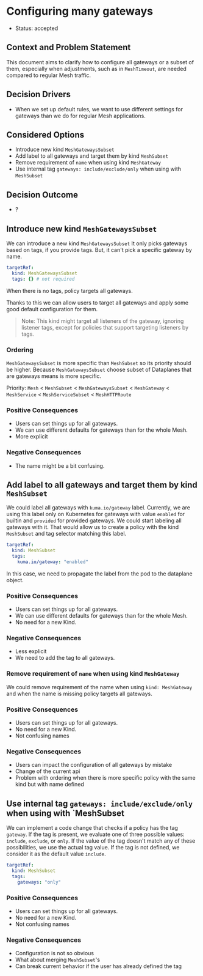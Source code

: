 # Configuring many gateways

- Status: accepted

## Context and Problem Statement

This document aims to clarify how to configure all gateways or a subset of them, especially when adjustments, such as in `MeshTimeout`, are needed compared to regular Mesh traffic.

## Decision Drivers

- When we set up default rules, we want to use different settings for gateways than we do for regular Mesh applications.

## Considered Options

- Introduce new kind `MeshGatewaysSubset`
- Add label to all gateways and target them by kind `MeshSubset`
- Remove requirement of `name` when using kind `MeshGateway`
- Use internal tag `gateways: include/exclude/only` when using with `MeshSubset`

## Decision Outcome

- ?

## Introduce new kind `MeshGatewaysSubset`

We can introduce a new kind `MeshGatewaysSubset` It only picks gateways based on tags, if you provide tags. But, it can't pick a specific gateway by name.

```yaml
targetRef:
  kind: MeshGatewaysSubset
  tags: {} # not required
```

When there is no tags, policy targets all gateways.

Thanks to this we can allow users to target all gateways and apply some good default configuration for them.

> Note:
> This kind might target all listeners of the gateway, ignoring listener tags, except for policies that support targeting listeners by tags.

### Ordering

`MeshGatewaysSubset` is more specific than `MeshSubset` so its priority should be higher. Because `MeshGatewaysSubset` choose subset of Dataplanes that are gateways means is more specific.

Priority:
`Mesh` < `MeshSubset` < `MeshGatewaysSubset` < `MeshGateway` < `MeshService` < `MeshServiceSubset` < `MeshHTTPRoute`

### Positive Consequences

- Users can set things up for all gateways.
- We can use different defaults for gateways than for the whole Mesh.
- More explicit

### Negative Consequences

- The name might be a bit confusing.

## Add label to all gateways and target them by kind `MeshSubset`

We could label all gateways with `kuma.io/gateway` label. Currently, we are using this label only on Kubernetes for gateways with value `enabled` for builtin and `provided` for provided gateways. We could start labeling all gateways with it. That would allow us to create a policy with the kind `MeshSubset` and tag selector matching this label.

```yaml
targetRef:
  kind: MeshSubset
  tags:
    kuma.io/gateway: "enabled"
```

In this case, we need to propagate the label from the pod to the dataplane object.

### Positive Consequences

- Users can set things up for all gateways.
- We can use different defaults for gateways than for the whole Mesh.
- No need for a new Kind.

### Negative Consequences

- Less explicit
- We need to add the tag to all gateways.

### Remove requirement of `name` when using kind `MeshGateway`

We could remove requirement of the name when using `kind: MeshGateway` and when the name is missing policy targets all gateways.

### Positive Consequences

- Users can set things up for all gateways.
- No need for a new Kind.
- Not confusing names

### Negative Consequences

- Users can impact the configuration of all gateways by mistake
- Change of the current api
- Problem with ordering when there is more specific policy with the same kind but with name defined

## Use internal tag `gateways: include/exclude/only` when using with `MeshSubset

We can implement a code change that checks if a policy has the tag `gateway`. If the tag is present, we evaluate one of three possible values: `include`, `exclude`, or `only`. If the value of the tag doesn't match any of these possibilities, we use the actual tag value. If the tag is not defined, we consider it as the default value `include`.

```yaml
targetRef:
  kind: MeshSubset
  tags:
    gateways: "only"
```

### Positive Consequences

- Users can set things up for all gateways.
- No need for a new Kind.
- Not confusing names

### Negative Consequences

- Configuration is not so obvious
- What about merging `MeshSubset`'s
- Can break current behavior if the user has already defined the tag